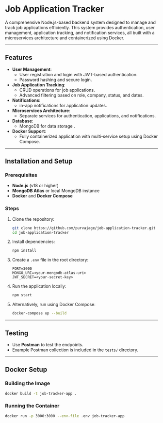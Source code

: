 
# Job Application Tracker

A comprehensive Node.js-based backend system designed to manage and track job applications efficiently. This system provides authentication, user management, application tracking, and notification services, all built with a microservices architecture and containerized using Docker.

---

## Features

- **User Management**:
  - User registration and login with JWT-based authentication.
  - Password hashing and secure login.
- **Job Application Tracking**:
  - CRUD operations for job applications.
  - Advanced filtering based on role, company, status, and dates.
- **Notifications**:
  - in-app notifications for application updates.
- **Microservices Architecture**:
  - Separate services for authentication, applications, and notifications.
- **Database**:
  - MongoDB for data storage .
- **Docker Support**:
  - Fully containerized application with multi-service setup using Docker Compose.

---

## Installation and Setup

### Prerequisites

- **Node.js** (v18 or higher)
- **MongoDB Atlas** or local MongoDB instance
- **Docker** and **Docker Compose**

### Steps

1. Clone the repository:
   ```bash
   git clone https://github.com/purvajage/job-application-tracker.git
   cd job-application-tracker
   ```

2. Install dependencies:
   ```bash
   npm install
   ```

3. Create a `.env` file in the root directory:
   ```env
   PORT=3000
   MONGO_URI=<your-mongodb-atlas-uri>
   JWT_SECRET=<your-secret-key>
   ```

4. Run the application locally:
   ```bash
   npm start
   ```

5. Alternatively, run using Docker Compose:
   ```bash
   docker-compose up --build
   ```
---

## Testing

- Use **Postman** to test the endpoints.
- Example Postman collection is included in the `tests/` directory.

---

## Docker Setup

### Building the Image

```bash
docker build -t job-tracker-app .
```

### Running the Container

```bash
docker run -p 3000:3000 --env-file .env job-tracker-app
```


